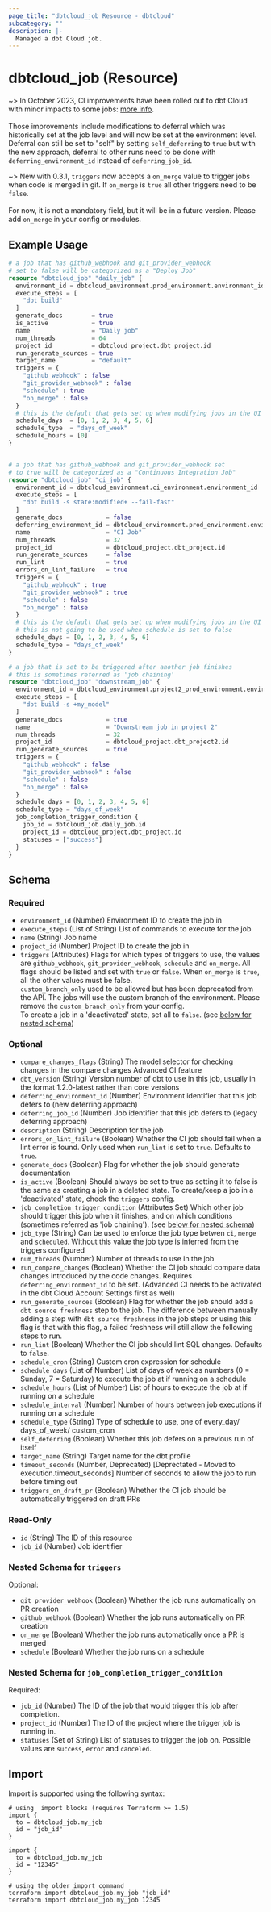 ```yaml
---
page_title: "dbtcloud_job Resource - dbtcloud"
subcategory: ""
description: |-
  Managed a dbt Cloud job.
---
```


# dbtcloud_job (Resource)

~> In October 2023, CI improvements have been rolled out to dbt Cloud with minor impacts to some jobs:  [more info](https://docs.getdbt.com/docs/dbt-versions/release-notes/june-2023/ci-updates-phase1-rn). 
<br/>
<br/>
Those improvements include modifications to deferral which was historically set at the job level and will now be set at the environment level. 
Deferral can still be set to "self" by setting `self_deferring` to `true` but with the new approach, deferral to other runs need to be done with `deferring_environment_id` instead of `deferring_job_id`.

~> New with 0.3.1, `triggers` now accepts a `on_merge` value to trigger jobs when code is merged in git. If `on_merge` is `true` all other triggers need to be `false`.
<br/>
<br/>
For now, it is not a mandatory field, but it will be in a future version. Please add `on_merge` in your config or modules. 

## Example Usage

```terraform
# a job that has github_webhook and git_provider_webhook 
# set to false will be categorized as a "Deploy Job"
resource "dbtcloud_job" "daily_job" {
  environment_id = dbtcloud_environment.prod_environment.environment_id
  execute_steps = [
    "dbt build"
  ]
  generate_docs        = true
  is_active            = true
  name                 = "Daily job"
  num_threads          = 64
  project_id           = dbtcloud_project.dbt_project.id
  run_generate_sources = true
  target_name          = "default"
  triggers = {
    "github_webhook" : false
    "git_provider_webhook" : false
    "schedule" : true
    "on_merge" : false
  }
  # this is the default that gets set up when modifying jobs in the UI
  schedule_days  = [0, 1, 2, 3, 4, 5, 6]
  schedule_type  = "days_of_week"
  schedule_hours = [0]
}


# a job that has github_webhook and git_provider_webhook set 
# to true will be categorized as a "Continuous Integration Job"
resource "dbtcloud_job" "ci_job" {
  environment_id = dbtcloud_environment.ci_environment.environment_id
  execute_steps = [
    "dbt build -s state:modified+ --fail-fast"
  ]
  generate_docs            = false
  deferring_environment_id = dbtcloud_environment.prod_environment.environment_id
  name                     = "CI Job"
  num_threads              = 32
  project_id               = dbtcloud_project.dbt_project.id
  run_generate_sources     = false
  run_lint                 = true
  errors_on_lint_failure   = true
  triggers = {
    "github_webhook" : true
    "git_provider_webhook" : true
    "schedule" : false
    "on_merge" : false
  }
  # this is the default that gets set up when modifying jobs in the UI
  # this is not going to be used when schedule is set to false
  schedule_days = [0, 1, 2, 3, 4, 5, 6]
  schedule_type = "days_of_week"
}

# a job that is set to be triggered after another job finishes
# this is sometimes referred as 'job chaining'
resource "dbtcloud_job" "downstream_job" {
  environment_id = dbtcloud_environment.project2_prod_environment.environment_id
  execute_steps = [
    "dbt build -s +my_model"
  ]
  generate_docs            = true
  name                     = "Downstream job in project 2"
  num_threads              = 32
  project_id               = dbtcloud_project.dbt_project2.id
  run_generate_sources     = true
  triggers = {
    "github_webhook" : false
    "git_provider_webhook" : false
    "schedule" : false
    "on_merge" : false
  }
  schedule_days = [0, 1, 2, 3, 4, 5, 6]
  schedule_type = "days_of_week"
  job_completion_trigger_condition {
    job_id = dbtcloud_job.daily_job.id
    project_id = dbtcloud_project.dbt_project.id
    statuses = ["success"]
  }
}
```

<!-- schema generated by tfplugindocs -->
## Schema

### Required

- `environment_id` (Number) Environment ID to create the job in
- `execute_steps` (List of String) List of commands to execute for the job
- `name` (String) Job name
- `project_id` (Number) Project ID to create the job in
- `triggers` (Attributes) Flags for which types of triggers to use, the values are `github_webhook`, `git_provider_webhook`, `schedule` and `on_merge`. All flags should be listed and set with `true` or `false`. When `on_merge` is `true`, all the other values must be false.<br>`custom_branch_only` used to be allowed but has been deprecated from the API. The jobs will use the custom branch of the environment. Please remove the `custom_branch_only` from your config. <br>To create a job in a 'deactivated' state, set all to `false`. (see [below for nested schema](#nestedatt--triggers))

### Optional

- `compare_changes_flags` (String) The model selector for checking changes in the compare changes Advanced CI feature
- `dbt_version` (String) Version number of dbt to use in this job, usually in the format 1.2.0-latest rather than core versions
- `deferring_environment_id` (Number) Environment identifier that this job defers to (new deferring approach)
- `deferring_job_id` (Number) Job identifier that this job defers to (legacy deferring approach)
- `description` (String) Description for the job
- `errors_on_lint_failure` (Boolean) Whether the CI job should fail when a lint error is found. Only used when `run_lint` is set to `true`. Defaults to `true`.
- `generate_docs` (Boolean) Flag for whether the job should generate documentation
- `is_active` (Boolean) Should always be set to true as setting it to false is the same as creating a job in a deleted state. To create/keep a job in a 'deactivated' state, check  the `triggers` config.
- `job_completion_trigger_condition` (Attributes Set) Which other job should trigger this job when it finishes, and on which conditions (sometimes referred as 'job chaining'). (see [below for nested schema](#nestedatt--job_completion_trigger_condition))
- `job_type` (String) Can be used to enforce the job type betwen `ci`, `merge` and `scheduled`. Without this value the job type is inferred from the triggers configured
- `num_threads` (Number) Number of threads to use in the job
- `run_compare_changes` (Boolean) Whether the CI job should compare data changes introduced by the code changes. Requires `deferring_environment_id` to be set. (Advanced CI needs to be activated in the dbt Cloud Account Settings first as well)
- `run_generate_sources` (Boolean) Flag for whether the job should add a `dbt source freshness` step to the job. The difference between manually adding a step with `dbt source freshness` in the job steps or using this flag is that with this flag, a failed freshness will still allow the following steps to run.
- `run_lint` (Boolean) Whether the CI job should lint SQL changes. Defaults to `false`.
- `schedule_cron` (String) Custom cron expression for schedule
- `schedule_days` (List of Number) List of days of week as numbers (0 = Sunday, 7 = Saturday) to execute the job at if running on a schedule
- `schedule_hours` (List of Number) List of hours to execute the job at if running on a schedule
- `schedule_interval` (Number) Number of hours between job executions if running on a schedule
- `schedule_type` (String) Type of schedule to use, one of every_day/ days_of_week/ custom_cron
- `self_deferring` (Boolean) Whether this job defers on a previous run of itself
- `target_name` (String) Target name for the dbt profile
- `timeout_seconds` (Number, Deprecated) [Deprectated - Moved to execution.timeout_seconds] Number of seconds to allow the job to run before timing out
- `triggers_on_draft_pr` (Boolean) Whether the CI job should be automatically triggered on draft PRs

### Read-Only

- `id` (String) The ID of this resource
- `job_id` (Number) Job identifier

<a id="nestedatt--triggers"></a>
### Nested Schema for `triggers`

Optional:

- `git_provider_webhook` (Boolean) Whether the job runs automatically on PR creation
- `github_webhook` (Boolean) Whether the job runs automatically on PR creation
- `on_merge` (Boolean) Whether the job runs automatically once a PR is merged
- `schedule` (Boolean) Whether the job runs on a schedule


<a id="nestedatt--job_completion_trigger_condition"></a>
### Nested Schema for `job_completion_trigger_condition`

Required:

- `job_id` (Number) The ID of the job that would trigger this job after completion.
- `project_id` (Number) The ID of the project where the trigger job is running in.
- `statuses` (Set of String) List of statuses to trigger the job on. Possible values are `success`, `error` and `canceled`.

## Import

Import is supported using the following syntax:

```shell
# using  import blocks (requires Terraform >= 1.5)
import {
  to = dbtcloud_job.my_job
  id = "job_id"
}

import {
  to = dbtcloud_job.my_job
  id = "12345"
}

# using the older import command
terraform import dbtcloud_job.my_job "job_id"
terraform import dbtcloud_job.my_job 12345
```